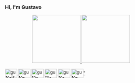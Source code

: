 ### Hi, I'm Gustavo
<div align="center">
  <a href="https://github.com/gsutavo-f">
  <img height="160em" src="https://github-readme-stats.vercel.app/api?username=gsutavo-f&show_icons=false&theme=gotham&include_all_commits=true&count_private=true"/>
  <img height="160em" src="https://github-readme-stats.vercel.app/api/top-langs/?username=gsutavo-f&layout=compact&langs_count=7&theme=gotham"/>
</div>
<div style="display: inline_block"><br>
  <img align="center" alt="guto-js" height="30" width="40" src="https://cdn.jsdelivr.net/gh/devicons/devicon/icons/javascript/javascript-plain.svg" />
  <img align="center" alt="guto-html" height="30" width="40" src="https://cdn.jsdelivr.net/gh/devicons/devicon/icons/html5/html5-plain.svg" />
  <img align="center" alt="guto-css" height="30" width="40" src="https://cdn.jsdelivr.net/gh/devicons/devicon/icons/css3/css3-plain.svg" />
  <img align="center" alt="guto-java" height="30" width="40" src="https://cdn.jsdelivr.net/gh/devicons/devicon/icons/java/java-plain.svg" />
  <img align="center" alt="guto-post" height="30" width="40" src="https://cdn.jsdelivr.net/gh/devicons/devicon/icons/postgresql/postgresql-plain.svg" />
  <img align="center" alt="guto-flutter" height="30" width="40" src="https://cdn.jsdelivr.net/gh/devicons/devicon/icons/flutter/flutter-original.svg" />"
</div>

